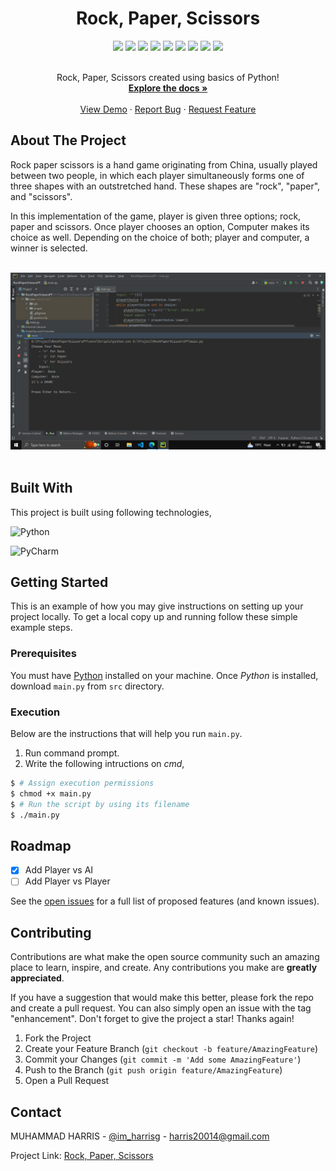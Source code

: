 <div align="center">
  <h1>Rock, Paper, Scissors</h1>
</div>


<div align="center">
    <img src="https://img.shields.io/github/languages/count/imharris24/RockPaperScissors-PY?label=Languages&style=for-the-badge">
    <img src="https://img.shields.io/github/languages/top/imharris24/RockPaperScissors-PY?style=for-the-badge">
    <img src="https://img.shields.io/github/repo-size/imharris24/RockPaperScissors-PY?style=for-the-badge">
    <img src="https://img.shields.io/github/issues/imharris24/RockPaperScissors-PY?style=for-the-badge">
    <img src="https://img.shields.io/github/issues-pr-closed/imharris24/RockPaperScissors-PY?style=for-the-badge">
    <img src="https://img.shields.io/github/license/imharris24/RockPaperScissors-PY?style=for-the-badge">
    <img src="https://img.shields.io/github/forks/imharris24/RockPaperScissors-PY?style=for-the-badge">
    <img src="https://img.shields.io/github/stars/imharris24/RockPaperScissors-PY?style=for-the-badge">
    <img src="https://img.shields.io/github/last-commit/imharris24/RockPaperScissors-PY?style=for-the-badge">
</div>


<br />
<div align="center">
  <p align="center">
    Rock, Paper, Scissors created using basics of Python!
    <br />
    <a href="https://github.com/imharris24/RockPaperScissors-PY"><strong>Explore the docs »</strong></a>
    <br />
    <br />
    <a href="https://github.com/imharris24/RockPaperScissors-PY/tree/main/src">View Demo</a>
    ·
    <a href="https://github.com/imharris24/RockPaperScissors-PY/issues">Report Bug</a>
    ·
    <a href="https://github.com/imharris24/RockPaperScissors-PY/issues">Request Feature</a>
  </p>
</div>


## About The Project

Rock paper scissors is a hand game originating from China, usually played between two people, in which each player simultaneously forms one of three shapes with an outstretched hand. These shapes are "rock", "paper", and "scissors".

In this implementation of the game, player is given three options; rock, paper and scissors. Once player chooses an option, Computer makes its choice as well. Depending on the choice of both; player and computer, a winner is selected.

<br>

<div align="center">
  <img width=auto height=auto src="https://github.com/imharris24/RockPaperScissors-PY/blob/main/screenshot/screenshot1.png">
</div>

<br>


## Built With

This project is built using following technologies,

![Python](https://img.shields.io/badge/python-3670A0?style=for-the-badge&logo=python&logoColor=ffdd54)

![PyCharm](https://img.shields.io/badge/pycharm-143?style=for-the-badge&logo=pycharm&logoColor=black&color=black&labelColor=green)


## Getting Started

This is an example of how you may give instructions on setting up your project locally.
To get a local copy up and running follow these simple example steps.

### Prerequisites

You must have [Python](https://www.python.org/downloads/) installed on your machine. Once *Python* is installed, download `main.py` from `src` directory. 


### Execution

Below are the instructions that will help you run `main.py`.

1. Run command prompt.
2. Write the following intructions on _cmd_,
```sh
$ # Assign execution permissions
$ chmod +x main.py
$ # Run the script by using its filename
$ ./main.py
```


## Roadmap

- [x] Add Player vs AI
- [ ] Add Player vs Player

See the [open issues](https://github.com/imharris24/RockPaperScissors-PY/issues) for a full list of proposed features (and known issues).


## Contributing

Contributions are what make the open source community such an amazing place to learn, inspire, and create. Any contributions you make are **greatly appreciated**.

If you have a suggestion that would make this better, please fork the repo and create a pull request. You can also simply open an issue with the tag "enhancement".
Don't forget to give the project a star! Thanks again!

1. Fork the Project
2. Create your Feature Branch (`git checkout -b feature/AmazingFeature`)
3. Commit your Changes (`git commit -m 'Add some AmazingFeature'`)
4. Push to the Branch (`git push origin feature/AmazingFeature`)
5. Open a Pull Request


## Contact

MUHAMMAD HARRIS - [@im_harrisg](https://instagram.com/im_harrisg) - harris20014@gmail.com

Project Link: [Rock, Paper, Scissors](https://github.com/imharris24/RockPaperScissors-PY)
